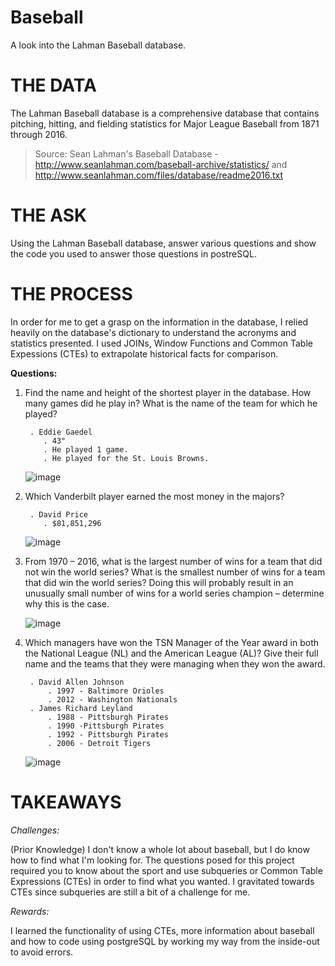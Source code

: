 # Baseball
A look into the Lahman Baseball database.

# THE DATA
The Lahman Baseball database is a comprehensive database that contains pitching, hitting, and fielding statistics for Major League Baseball from 1871 through 2016.

> Source: Sean Lahman's Baseball Database - http://www.seanlahman.com/baseball-archive/statistics/ and http://www.seanlahman.com/files/database/readme2016.txt

# THE ASK
Using the Lahman Baseball database, answer various questions and show the code you used to answer those questions in postreSQL.

# THE PROCESS
In order for me to get a grasp on the information in the database, I relied heavily on the database's dictionary to understand the acronyms and statistics presented. I used JOINs, Window Functions and Common Table Expessions (CTEs) to extrapolate historical facts for comparison.

**Questions:**

1.  Find the name and height of the shortest player in the database. How many games did he play in? What is the name of the team for which he played? 


         . Eddie Gaedel
			. 43"
            . He played 1 game.
            . He played for the St. Louis Browns.

    ![image](https://user-images.githubusercontent.com/59903096/78852964-56dbbd80-79e3-11ea-9880-b648ecc4d762.png)

2.  Which Vanderbilt player earned the most money in the majors? 


         . David Price
			. $81,851,296

     ![image](https://user-images.githubusercontent.com/59903096/78852535-2fd0bc00-79e2-11ea-923a-b48611bf0e15.png)


3. From 1970 – 2016, what is the largest number of wins for a team that did not win the world series? What is the smallest number of wins for a team that did win the world series? Doing this will probably result in an unusually small number of wins for a world series champion – determine why this is the case. 

    ![image](https://user-images.githubusercontent.com/59903096/78852816-fe0c2500-79e2-11ea-852c-f14ec51dbb54.png)


4. Which managers have won the TSN Manager of the Year award in both the National League (NL) and the American League (AL)? Give their full name and the teams that they were managing when they won the award.

        . David Allen Johnson
			. 1997 - Baltimore Orioles
			. 2012 - Washington Nationals
		. James Richard Leyland
			. 1988 - Pittsburgh Pirates
			. 1990 -Pittsburgh Pirates
			. 1992 - Pittsburgh Pirates
			. 2006 - Detroit Tigers

   ![image](https://user-images.githubusercontent.com/59903096/78852122-23982f00-79e1-11ea-8eef-a160994551d0.png)


# TAKEAWAYS

*Challenges:*

(Prior Knowledge) I don't know a whole lot about baseball, but I do know how to find what I'm looking for. The questions posed for this project required you to know about the sport and use subqueries or Common Table Expressions (CTEs) in order to find what you wanted. I gravitated towards CTEs since subqueries are still a bit of a challenge for me.


*Rewards:*

I learned the functionality of using CTEs, more information about baseball and how to code using postgreSQL by working my way from the inside-out to avoid errors. 
